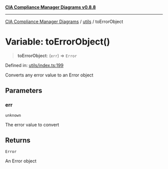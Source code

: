 [**CIA Compliance Manager Diagrams v0.8.8**](../../README.md)

***

[CIA Compliance Manager Diagrams](../../modules.md) / [utils](../README.md) / toErrorObject

# Variable: toErrorObject()

> **toErrorObject**: (`err`) => `Error`

Defined in: [utils/index.ts:199](https://github.com/Hack23/cia-compliance-manager/blob/88094f2c4c350fd10a1e440c3eab70aedd819944/src/utils/index.ts#L199)

Converts any error value to an Error object

## Parameters

### err

`unknown`

The error value to convert

## Returns

`Error`

An Error object
